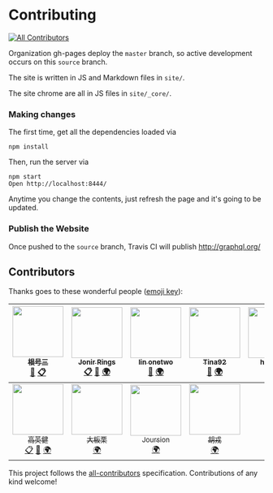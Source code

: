 # Contributing
[![All Contributors](https://img.shields.io/badge/all_contributors-11-orange.svg?style=flat-square)](#contributors)

Organization gh-pages deploy the `master` branch, so active development occurs
on this `source` branch.

The site is written in JS and Markdown files in `site/`.

The site chrome are all in JS files in `site/_core/`.

### Making changes

The first time, get all the dependencies loaded via

```
npm install
```

Then, run the server via

```
npm start
Open http://localhost:8444/
```

Anytime you change the contents, just refresh the page and it's going to be updated.

### Publish the Website

Once pushed to the `source` branch, Travis CI will publish http://graphql.org/


## Contributors

Thanks goes to these wonderful people ([emoji key](https://github.com/kentcdodds/all-contributors#emoji-key)):

<!-- ALL-CONTRIBUTORS-LIST:START - Do not remove or modify this section -->
| [<img src="https://avatars2.githubusercontent.com/u/8622362?v=4" width="100px;"/><br /><sub>根号三</sub>](https://github.com/sqrthree)<br />[👀](#review-sqrthree "Reviewed Pull Requests") [📋](#eventOrganizing-sqrthree "Event Organizing") | [<img src="https://avatars0.githubusercontent.com/u/6275168?v=4" width="100px;"/><br /><sub>Jonir Rings</sub>](https://jonirrings.com/)<br />[📋](#eventOrganizing-jonirrings "Event Organizing") [👀](#review-jonirrings "Reviewed Pull Requests") [🌍](#translation-jonirrings "Translation") | [<img src="https://avatars1.githubusercontent.com/u/3746270?v=4" width="100px;"/><br /><sub>lin onetwo</sub>](http://onetwo.ren)<br />[👀](#review-linonetwo "Reviewed Pull Requests") [🌍](#translation-linonetwo "Translation") | [<img src="https://avatars1.githubusercontent.com/u/17871352?v=4" width="100px;"/><br /><sub>Tina92</sub>](https://github.com/Tina92)<br />[👀](#review-Tina92 "Reviewed Pull Requests") [🌍](#translation-Tina92 "Translation") | [<img src="https://avatars1.githubusercontent.com/u/2259688?v=4" width="100px;"/><br /><sub>hikerpig</sub>](http://hikerpig.github.io)<br />[🌍](#translation-hikerpig "Translation") | [<img src="https://avatars3.githubusercontent.com/u/7938748?v=4" width="100px;"/><br /><sub>Xat_MassacrE</sub>](https://github.com/XatMassacrE)<br />[🌍](#translation-XatMassacrE "Translation") | [<img src="https://avatars0.githubusercontent.com/u/6203602?v=4" width="100px;"/><br /><sub>linpu.li</sub>](http://llp0574.github.io)<br />[👀](#review-llp0574 "Reviewed Pull Requests") [🌍](#translation-llp0574 "Translation") |
| :---: | :---: | :---: | :---: | :---: | :---: | :---: |
| [<img src="https://avatars2.githubusercontent.com/u/1191515?v=4" width="100px;"/><br /><sub>高英健</sub>](http://www.baliqieluo.com/)<br />[📋](#eventOrganizing-ydfzgyj "Event Organizing") [👀](#review-ydfzgyj "Reviewed Pull Requests") [🌍](#translation-ydfzgyj "Translation") | [<img src="https://avatars2.githubusercontent.com/u/7371867?v=4" width="100px;"/><br /><sub>大板栗</sub>](https://justclear.github.io/)<br />[🌍](#translation-JustClear "Translation") | [<img src="https://avatars0.githubusercontent.com/u/10599678?v=4" width="100px;"/><br /><sub>Joursion</sub>](http://jours.cc)<br />[🌍](#translation-Joursion "Translation") | [<img src="https://avatars0.githubusercontent.com/u/7280653?v=4" width="100px;"/><br /><sub>胡戎</sub>](https://github.com/whisperfairy)<br />[🌍](#translation-whisperfairy "Translation") |
<!-- ALL-CONTRIBUTORS-LIST:END -->

This project follows the [all-contributors](https://github.com/kentcdodds/all-contributors) specification. Contributions of any kind welcome!
